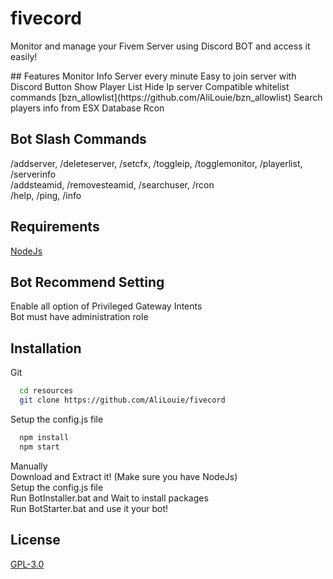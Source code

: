 # fivecord
Monitor and manage your Fivem Server using Discord BOT and access it easily!

<blockquote class="imgur-embed-pub" lang="en" data-id="a/ShEB85q" data-context="false" ><a href="//imgur.com/a/ShEB85q"></a></blockquote><script async src="//s.imgur.com/min/embed.js" charset="utf-8"></script>
## Features
Monitor Info Server every minute
Easy to join server with Discord Button
Show Player List
Hide Ip server
Compatible whitelist commands [bzn_allowlist](https://github.com/AliLouie/bzn_allowlist)
Search players info from ESX Database
Rcon


## Bot Slash Commands
/addserver, /deleteserver, /setcfx, /toggleip, /togglemonitor, /playerlist, /serverinfo  <br />
/addsteamid, /removesteamid, /searchuser, /rcon  <br />
/help, /ping, /info  <br />


## Requirements
[NodeJs](https://nodejs.org/en/)

## Bot Recommend Setting
Enable all option of Privileged Gateway Intents <br />
Bot must have administration role <br />


## Installation

Git
```bash
  cd resources
  git clone https://github.com/AliLouie/fivecord
```
Setup the config.js file
```bash
  npm install
  npm start
```

Manually <br />
Download and Extract it! (Make sure you have NodeJs) <br />
Setup the config.js file  <br />
Run BotInstaller.bat and Wait to install packages <br />
Run BotStarter.bat and use it your bot!<br />
    
## License

[GPL-3.0](https://choosealicense.com/licenses/gpl-3.0/)

